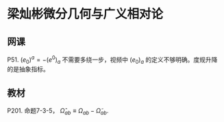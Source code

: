 # 梁灿彬微分几何与广义相对论

## 网课

P51.  $(e_0)^a = -(e^0)_a$ 不需要多绕一步，视频中 $(e_0)_a$ 的定义不够明确。度规升降的是抽象指标。

## 教材

P201. 命题7-3-5， $\widehat \Omega_{ab} \equiv \Omega_{ab} - \widetilde \Omega_{ab}$.

